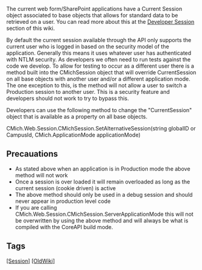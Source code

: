 ​​​The current web form/SharePoint applications have a Current Session object associated to base objects that allows for standard data to be retrieved on a user. You can read more about this at the [Developer Session](https://code.cmich.edu/IT-AppDevelopment/Documentation/wiki/wikis/how-to-development-session) section of this wiki.  

<span>

By default the current session available through the API only supports the current user who is logged in based on the security model of the application. Generally this means it uses whatever user has authenticated with NTLM security. <span><span>As developers we often need to run tests against the code we develop. To allow for testing to occur as a different user there is a method built into the CMichSession object that will override CurrentSession on all base objects with another user and/or a different application mode. The one exception to this, is the method will not allow a user to switch a Production session to another user. This is a security feature and developers should not work to try to bypass this.</span></span>

Developers can use the following method to change the "CurrentSession" object that is available as a property on all base objects.  

CMich.Web.Session.CMichSession.SetAlternativeSession(string globalID or CampusId, CMich.ApplicationMode applicationMode)

## Precauations

</span>

*   As stated above when an application is in Production mode the above method will not work
*   Once a session is over loaded it will remain overloaded as long as the current session (cookie driven) is active
*   The above method should only be used in a debug session and should never appear in production level code
*   If you are calling CMich.Web.Session.CMichSession.ServerApplicationMode this will not be overwritten by using the above method and will always be what is compiled with the CoreAPI build mode.

## Tags
[[Session]](https://code.cmich.edu/search?project_id=365&repository_ref=master&scope=wiki_blobs&search=SessionTag)
[[OldWiki]](https://code.cmich.edu/search?project_id=365&repository_ref=master&scope=wiki_blobs&search=OldWikiTag)